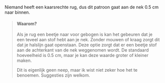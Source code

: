 
Niemand heeft een kaarsrechte rug, dus dit patroon gaat aan de nek 0.5 cm naar binnen.

> #### Waarom?
> 
> Als je rug een beetje naar voor gebogen is kan het gebeuren dat je een teveel aan stof hebt aan je nek. Zonder mouwen of kraag zorgt dit dat je halslijn gaat openstaan. Deze optie zorgt dat er een beetje stof aan de achterkant van de nek weggenomen wordt. De standaard hoeveelheid is 0.5 cm, maar je kan deze waarde groter of kleiner maken.
> 
> Dit is eigenlijk geen neep, maar ik wist niet zeker hoe het te benoemen. Suggesties zijn welkom.